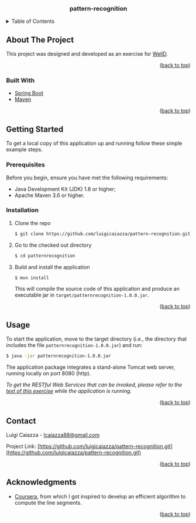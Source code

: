 <div id="top"></div>

<br />
<div align="center">

  <h3 align="center">pattern-recognition</h3>

</div>



<!-- TABLE OF CONTENTS -->
<details>
  <summary>Table of Contents</summary>
  <ol>
    <li>
      <a href="#about-the-project">About The Project</a>
      <ul>
        <li><a href="#built-with">Built With</a></li>
      </ul>
    </li>
    <li>
      <a href="#getting-started">Getting Started</a>
      <ul>
        <li><a href="#prerequisites">Prerequisites</a></li>
        <li><a href="#installation">Installation</a></li>
      </ul>
    </li>
    <li><a href="#usage">Usage</a></li>
    <li><a href="#contact">Contact</a></li>
    <li><a href="#acknowledgments">Acknowledgments</a></li>
  </ol>
</details>



<!-- ABOUT THE PROJECT -->
## About The Project

This project was designed and developed as an exercise for [WellD](https://www.welld.ch/).

<p align="right">(<a href="#top">back to top</a>)</p>

### Built With

* [Spring Boot](https://spring.io/projects/spring-boot)
* [Maven](https://maven.apache.org/)

<p align="right">(<a href="#top">back to top</a>)</p>

<!-- GETTING STARTED -->
## Getting Started

To get a local copy of this application up and running follow these simple example steps.

### Prerequisites

Before you begin, ensure you have met the following requirements:
* Java Development Kit (JDK) 1.8 or higher;
* Apache Maven 3.6 or higher.

### Installation

1. Clone the repo
   ```sh
   $ git clone https://github.com/luigicaiazza/pattern-recognition.git
   ```
2. Go to the checked out directory
   ```sh
   $ cd patternrecognition
   ```
3. Build and install the application
   ```sh
   $ mvn install
   ```
   This will compile the source code of this application and produce an executable jar in `target/patternrecognition-1.0.0.jar`. 

<p align="right">(<a href="#top">back to top</a>)</p>

<!-- USAGE EXAMPLES -->
## Usage

To start the application, move to the target directory (i.e., the directory that includes the file `patternrecognition-1.0.0.jar`) and run:
   ```sh
   $ java -jar patternrecognition-1.0.0.jar
   ```
The application package integrates a stand-alone Tomcat web server, running locally on port 8080 (http).

_To get the RESTful Web Services that can be invoked, please refer to the [text of this exercise](http://localhost:8080/) while the application is running._ 

<p align="right">(<a href="#top">back to top</a>)</p>

<!-- CONTACT -->
## Contact

Luigi Caiazza - lcaiazza88@gmail.com

Project Link: [https://github.com/luigicaiazza/pattern-recognition.git](https://github.com/luigicaiazza/pattern-recognition.git)

<p align="right">(<a href="#top">back to top</a>)</p>

<!-- ACKNOWLEDGMENTS -->
## Acknowledgments

* [Coursera](https://coursera.cs.princeton.edu/algs4/assignments/collinear/specification.php), from which I got inspired to develop an efficient algorithm to compute the line segments.

<p align="right">(<a href="#top">back to top</a>)</p>

